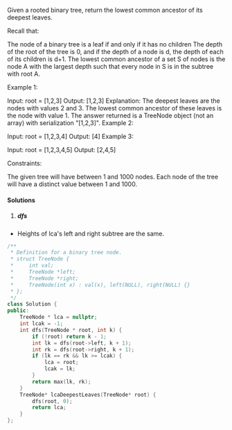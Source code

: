 Given a rooted binary tree, return the lowest common ancestor of its deepest leaves.

Recall that:

The node of a binary tree is a leaf if and only if it has no children
The depth of the root of the tree is 0, and if the depth of a node is d, the depth of each of its children is d+1.
The lowest common ancestor of a set S of nodes is the node A with the largest depth such that every node in S is in the subtree with root A.
 

Example 1:

Input: root = [1,2,3]
Output: [1,2,3]
Explanation: 
The deepest leaves are the nodes with values 2 and 3.
The lowest common ancestor of these leaves is the node with value 1.
The answer returned is a TreeNode object (not an array) with serialization "[1,2,3]".
Example 2:

Input: root = [1,2,3,4]
Output: [4]
Example 3:

Input: root = [1,2,3,4,5]
Output: [2,4,5]
 

Constraints:

The given tree will have between 1 and 1000 nodes.
Each node of the tree will have a distinct value between 1 and 1000.

#### Solutions

1. ##### dfs

- Heights of lca's left and right subtree are the same.

```cpp
/**
 * Definition for a binary tree node.
 * struct TreeNode {
 *     int val;
 *     TreeNode *left;
 *     TreeNode *right;
 *     TreeNode(int x) : val(x), left(NULL), right(NULL) {}
 * };
 */
class Solution {
public:
    TreeNode * lca = nullptr;
    int lcak = -1;
    int dfs(TreeNode * root, int k) {
        if (!root) return k - 1;
        int lk = dfs(root->left, k + 1);
        int rk = dfs(root->right, k + 1);
        if (lk == rk && lk >= lcak) {
            lca = root;
            lcak = lk;
        }
        return max(lk, rk);
    }
    TreeNode* lcaDeepestLeaves(TreeNode* root) {
        dfs(root, 0);
        return lca;
    }
};
```